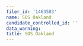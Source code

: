 ```yaml
---
filer_id: '1463583'
name: SOS Oakland
candidate_controlled_id: ''
data_warning: 
title: SOS Oakland
---
```

